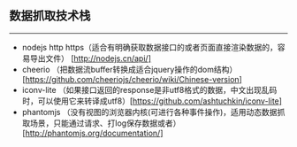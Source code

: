 ## 数据抓取技术栈
--------------------------------------------------------------------------------
- nodejs http https（适合有明确获取数据接口的或者页面直接渲染数据的，容易导出文件） [http://nodejs.cn/api/]
- cheerio （把数据流buffer转换成适合jquery操作的dom结构）[https://github.com/cheeriojs/cheerio/wiki/Chinese-version]
- iconv-lite （如果接口返回的response是非utf8格式的数据，中文出现乱码时，可以使用它来转译成utf8）[https://github.com/ashtuchkin/iconv-lite]
- phantomjs （没有视图的浏览器内核(可进行各种事件操作)，适用动态数据抓取场景，只能通过请求、打log保存数据或者） [http://phantomjs.org/documentation/]

